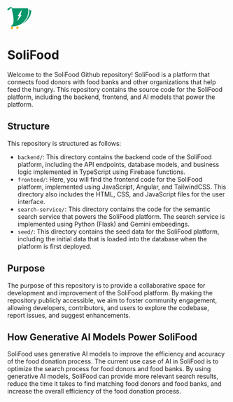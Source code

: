 <img src="./frontend/src/assets/logo.svg" alt="SoliFood log" style="height: 50px">

# SoliFood

Welcome to the SoliFood Github repository! SoliFood is a platform that connects food donors with food banks and other organizations that help feed the hungry. This repository contains the source code for the SoliFood platform, including the backend, frontend, and AI models that power the platform.

## Structure

This repository is structured as follows:

- `backend/`: This directory contains the backend code of the SoliFood platform, including the API endpoints, database models, and business logic implemented in TypeScript using Firebase functions.
- `frontend/`: Here, you will find the frontend code for the SoliFood platform, implemented using JavaScript, Angular, and TailwindCSS. This directory also includes the HTML, CSS, and JavaScript files for the user interface.
- `search-service/`: This directory contains the code for the semantic search service that powers the SoliFood platform. The search service is implemented using Python (Flask) and Gemini embeedings.
- `seed/`: This directory contains the seed data for the SoliFood platform, including the initial data that is loaded into the database when the platform is first deployed.

## Purpose

The purpose of this repository is to provide a collaborative space for development and improvement of the SoliFood platform. By making the repository publicly accessible, we aim to foster community engagement, allowing developers, contributors, and users to explore the codebase, report issues, and suggest enhancements.

## How Generative AI Models Power SoliFood

SoliFood uses generative AI models to improve the efficiency and accuracy of the food donation process. The current use case of AI in SoliFood is to optimize the search process for food donors and food banks. By using generative AI models, SoliFood can provide more relevant search results, reduce the time it takes to find matching food donors and food banks, and increase the overall efficiency of the food donation process.
